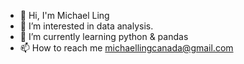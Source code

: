 - 👋 Hi, I'm Michael Ling
- 👀 I’m interested in data analysis.
- 🌱 I’m currently learning python & pandas
- 📫 How to reach me michaellingcanada@gmail.com

<!---
MichaelLingCanada/MichaelLingCanada is a ✨ special ✨ repository because its `README.md` (this file) appears on your GitHub profile.
You can click the Preview link to take a look at your changes.
--->
